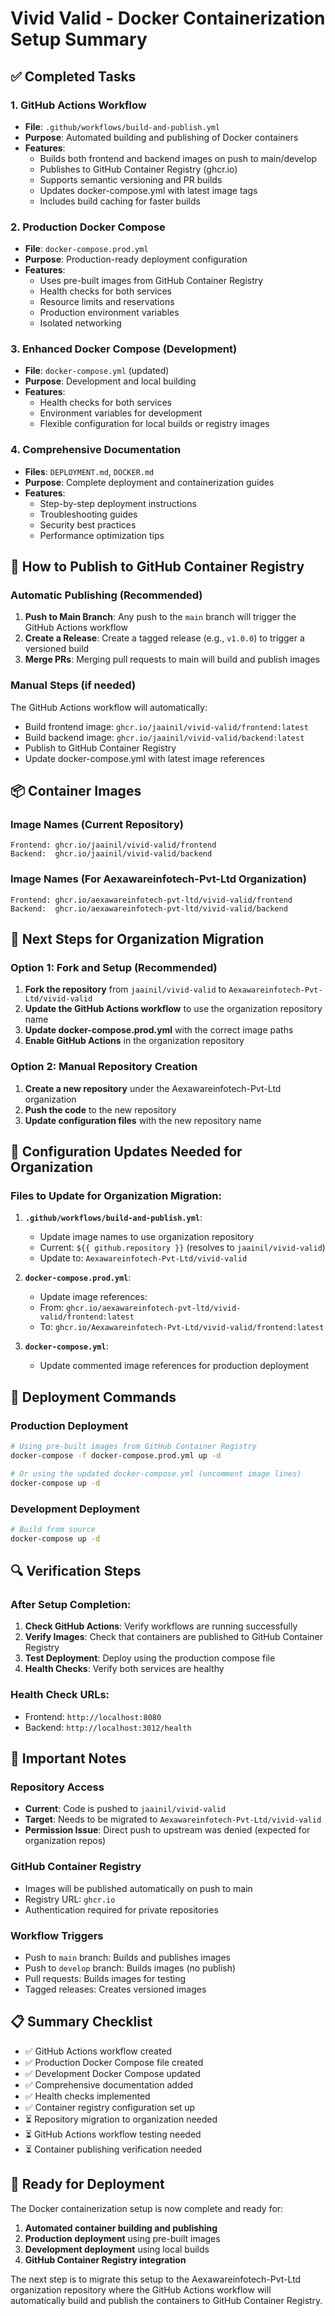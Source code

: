 # Vivid Valid - Docker Containerization Setup Summary

## ✅ Completed Tasks

### 1. GitHub Actions Workflow

- **File**: `.github/workflows/build-and-publish.yml`
- **Purpose**: Automated building and publishing of Docker containers
- **Features**:
  - Builds both frontend and backend images on push to main/develop
  - Publishes to GitHub Container Registry (ghcr.io)
  - Supports semantic versioning and PR builds
  - Updates docker-compose.yml with latest image tags
  - Includes build caching for faster builds

### 2. Production Docker Compose

- **File**: `docker-compose.prod.yml`
- **Purpose**: Production-ready deployment configuration
- **Features**:
  - Uses pre-built images from GitHub Container Registry
  - Health checks for both services
  - Resource limits and reservations
  - Production environment variables
  - Isolated networking

### 3. Enhanced Docker Compose (Development)

- **File**: `docker-compose.yml` (updated)
- **Purpose**: Development and local building
- **Features**:
  - Health checks for both services
  - Environment variables for development
  - Flexible configuration for local builds or registry images

### 4. Comprehensive Documentation

- **Files**: `DEPLOYMENT.md`, `DOCKER.md`
- **Purpose**: Complete deployment and containerization guides
- **Features**:
  - Step-by-step deployment instructions
  - Troubleshooting guides
  - Security best practices
  - Performance optimization tips

## 🚀 How to Publish to GitHub Container Registry

### Automatic Publishing (Recommended)

1. **Push to Main Branch**: Any push to the `main` branch will trigger the GitHub Actions workflow
2. **Create a Release**: Create a tagged release (e.g., `v1.0.0`) to trigger a versioned build
3. **Merge PRs**: Merging pull requests to main will build and publish images

### Manual Steps (if needed)

The GitHub Actions workflow will automatically:

- Build frontend image: `ghcr.io/jaainil/vivid-valid/frontend:latest`
- Build backend image: `ghcr.io/jaainil/vivid-valid/backend:latest`
- Publish to GitHub Container Registry
- Update docker-compose.yml with latest image references

## 📦 Container Images

### Image Names (Current Repository)

```
Frontend: ghcr.io/jaainil/vivid-valid/frontend
Backend:  ghcr.io/jaainil/vivid-valid/backend
```

### Image Names (For Aexawareinfotech-Pvt-Ltd Organization)

```
Frontend: ghcr.io/aexawareinfotech-pvt-ltd/vivid-valid/frontend
Backend:  ghcr.io/aexawareinfotech-pvt-ltd/vivid-valid/backend
```

## 🔧 Next Steps for Organization Migration

### Option 1: Fork and Setup (Recommended)

1. **Fork the repository** from `jaainil/vivid-valid` to `Aexawareinfotech-Pvt-Ltd/vivid-valid`
2. **Update the GitHub Actions workflow** to use the organization repository name
3. **Update docker-compose.prod.yml** with the correct image paths
4. **Enable GitHub Actions** in the organization repository

### Option 2: Manual Repository Creation

1. **Create a new repository** under the Aexawareinfotech-Pvt-Ltd organization
2. **Push the code** to the new repository
3. **Update configuration files** with the new repository name

## 📝 Configuration Updates Needed for Organization

### Files to Update for Organization Migration:

1. **`.github/workflows/build-and-publish.yml`**:

   - Update image names to use organization repository
   - Current: `${{ github.repository }}` (resolves to `jaainil/vivid-valid`)
   - Update to: `Aexawareinfotech-Pvt-Ltd/vivid-valid`

2. **`docker-compose.prod.yml`**:

   - Update image references:
   - From: `ghcr.io/aexawareinfotech-pvt-ltd/vivid-valid/frontend:latest`
   - To: `ghcr.io/Aexawareinfotech-Pvt-Ltd/vivid-valid/frontend:latest`

3. **`docker-compose.yml`**:
   - Update commented image references for production deployment

## 🎯 Deployment Commands

### Production Deployment

```bash
# Using pre-built images from GitHub Container Registry
docker-compose -f docker-compose.prod.yml up -d

# Or using the updated docker-compose.yml (uncomment image lines)
docker-compose up -d
```

### Development Deployment

```bash
# Build from source
docker-compose up -d
```

## 🔍 Verification Steps

### After Setup Completion:

1. **Check GitHub Actions**: Verify workflows are running successfully
2. **Verify Images**: Check that containers are published to GitHub Container Registry
3. **Test Deployment**: Deploy using the production compose file
4. **Health Checks**: Verify both services are healthy

### Health Check URLs:

- Frontend: `http://localhost:8080`
- Backend: `http://localhost:3012/health`

## 🚨 Important Notes

### Repository Access

- **Current**: Code is pushed to `jaainil/vivid-valid`
- **Target**: Needs to be migrated to `Aexawareinfotech-Pvt-Ltd/vivid-valid`
- **Permission Issue**: Direct push to upstream was denied (expected for organization repos)

### GitHub Container Registry

- Images will be published automatically on push to main
- Registry URL: `ghcr.io`
- Authentication required for private repositories

### Workflow Triggers

- Push to `main` branch: Builds and publishes images
- Push to `develop` branch: Builds images (no publish)
- Pull requests: Builds images for testing
- Tagged releases: Creates versioned images

## 📋 Summary Checklist

- ✅ GitHub Actions workflow created
- ✅ Production Docker Compose file created
- ✅ Development Docker Compose updated
- ✅ Comprehensive documentation added
- ✅ Health checks implemented
- ✅ Container registry configuration set up
- ⏳ Repository migration to organization needed
- ⏳ GitHub Actions workflow testing needed
- ⏳ Container publishing verification needed

## 🚀 Ready for Deployment

The Docker containerization setup is now complete and ready for:

1. **Automated container building and publishing**
2. **Production deployment** using pre-built images
3. **Development deployment** using local builds
4. **GitHub Container Registry integration**

The next step is to migrate this setup to the Aexawareinfotech-Pvt-Ltd organization repository where the GitHub Actions workflow will automatically build and publish the containers to GitHub Container Registry.
